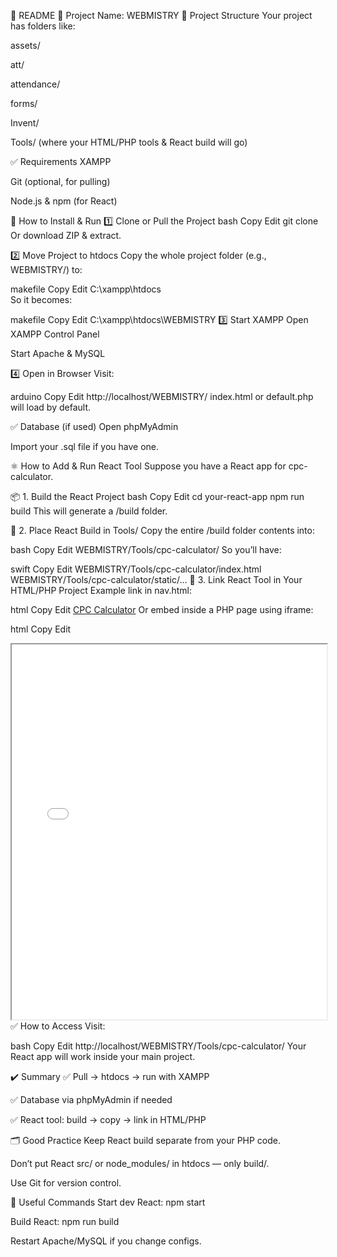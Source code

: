 📄 README
📌 Project Name: WEBMISTRY
📂 Project Structure
Your project has folders like:

assets/

att/

attendance/

forms/

Invent/

Tools/ (where your HTML/PHP tools & React build will go)

✅ Requirements
XAMPP

Git (optional, for pulling)

Node.js & npm (for React)

🚀 How to Install & Run
1️⃣ Clone or Pull the Project
bash
Copy
Edit
git clone <your-repo-url>
Or download ZIP & extract.

2️⃣ Move Project to htdocs
Copy the whole project folder (e.g., WEBMISTRY/) to:

makefile
Copy
Edit
C:\xampp\htdocs\
So it becomes:

makefile
Copy
Edit
C:\xampp\htdocs\WEBMISTRY
3️⃣ Start XAMPP
Open XAMPP Control Panel

Start Apache & MySQL

4️⃣ Open in Browser
Visit:

arduino
Copy
Edit
http://localhost/WEBMISTRY/
index.html or default.php will load by default.

✅ Database (if used)
Open phpMyAdmin

Import your .sql file if you have one.

⚛️ How to Add & Run React Tool
Suppose you have a React app for cpc-calculator.

📦 1. Build the React Project
bash
Copy
Edit
cd your-react-app
npm run build
This will generate a /build folder.

📂 2. Place React Build in Tools/
Copy the entire /build folder contents into:

bash
Copy
Edit
WEBMISTRY/Tools/cpc-calculator/
So you’ll have:

swift
Copy
Edit
WEBMISTRY/Tools/cpc-calculator/index.html
WEBMISTRY/Tools/cpc-calculator/static/...
🔗 3. Link React Tool in Your HTML/PHP Project
Example link in nav.html:

html
Copy
Edit
<a href="Tools/cpc-calculator/index.html">CPC Calculator</a>
Or embed inside a PHP page using iframe:

html
Copy
Edit
<iframe src="Tools/cpc-calculator/index.html" width="100%" height="600px"></iframe>
✅ How to Access
Visit:

bash
Copy
Edit
http://localhost/WEBMISTRY/Tools/cpc-calculator/
Your React app will work inside your main project.

✔️ Summary
✅ Pull → htdocs → run with XAMPP

✅ Database via phpMyAdmin if needed

✅ React tool: build → copy → link in HTML/PHP

🗂️ Good Practice
Keep React build separate from your PHP code.

Don’t put React src/ or node_modules/ in htdocs — only build/.

Use Git for version control.

🔗 Useful Commands
Start dev React: npm start

Build React: npm run build

Restart Apache/MySQL if you change configs.
